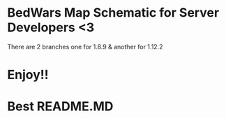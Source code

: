 # BedWars Map Schematic for Server Developers <3

There are 2 branches one for 1.8.9 & another for 1.12.2

# Enjoy!!

















# Best README.MD
